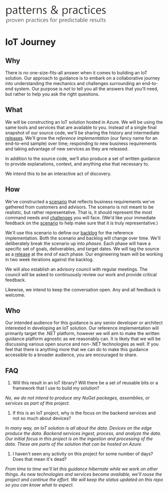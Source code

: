 ![Microsoft patterns & practices](docs/figures/pnp-logo.png)
# IoT Journey

## Why

There is no one-size-fits-all answer when it comes to building an IoT solution.
Our approach to guidance is to embark on a collaborative journey into
understanding the mechanics and challenges surrounding an end-to-end system.
Our purpose is _not_ to tell you all the answers that you'll need, but rather
to help you ask the right questions.

## What

We will be constructing an IoT solution hosted in Azure. We will be using the
same tools and services that are available to you. Instead of a single final
snapshot of our source code, we'll be sharing the history and intermediate
[releases][]. We'll grow the _reference implementation_ (our fancy name for an
end-to-end sample) over time; responding to new business requirements and
taking advantage of new services as they are released.

In addition to the source code, we'll also produce a set of written guidance to
provide explanations, context, and anything else that necessary to.

We intend this to be an interactive act of discovery.

## How

We've constructed a [scenario][] that reflects business requirements we've
gathered from customers and advisors. The scenario is not meant to be
realistic,
but rather representative. That is, it should represent the most command needs
and [challenges][] you will face. (We'd like your immediate feedback on the
[scenario][] to help make sure that it is truly representative.)

We'll use this scenario to define our [backlog][] for the reference
implementation. Both the scenario and backlog will change over time. We'll
deliberately break the scenario up into _phases_. Each phase will have a
specific set of goals, deliverables, and target dates. We will tag the source
as a [release][releases] at the end of each phase. Our engineering team will be
working in two week iterations against the backlog.

We will also establish an advisory council with regular meetings. The council
will be asked to continuously review our work and provide critical feedback.

Likewise, we intend to keep the conversation open. Any and all feedback is
welcome.

## Who

Our intended audience for this guidance is any senior developer or architect
interested in developing an IoT solution. Our reference implementation will
primarily target the .NET platform, however we will aim to make the written
guidance platform agnostic as we reasonably can. It is likely that we will be
discussing various open source and non-.NET technologies as well.
If you feel that there is anything more that we can do to make this guidance
accessible to a broader audience, you are encouraged to share.

## FAQ

1. Will this result in an IoT library? Will there be a set of reusable bits or
a framework that I use to build my solution?

  _No, we do not intend to produce any NuGet packages, assemblies, or services
  as part of this project._

1. If this is an IoT project, why is the focus on the backend services and not
so much about devices?

  _In many way, an IoT solution is all about the data. Devices on the edge
produce the data. Backend services ingest, process, and analyze the data. Our
initial focus in this project is on the ingestion and processing of the data.
These are parts of the solution that can be hosted on Azure._

1. I haven't seen any activity on this project for some number of days? Does
that mean it's dead?

  _From time to time we'll let this guidance hibernate while we work on other
things. As new technologies and services become available, we'll rouse the
project and continue the effort. We will keep the status updated on this repo so
you can know what to expect._

[scenario]: docs/Scenario.md
[challenges]: docs/Challenges.md
[backlog]: https://github.com/mspnp/iot-journey/issues
[releases]: https://help.github.com/articles/about-releases/
